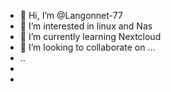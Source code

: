- 👋 Hi, I’m @Langonnet-77
- 👀 I’m interested in linux and Nas
- 🌱 I’m currently learning Nextcloud
- 💞️ I’m looking to collaborate on ...
- ..
- 
-  

<!---
Langonnet-77/Langonnet-77 is a ✨ special ✨ repository because its `README.md` (this file) appears on your GitHub profile.
You can click the Preview link to take a look at your changes.
--->
